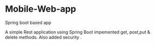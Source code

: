 # Mobile-Web-app
Spring boot based app

A simple Rest application using Spring Boot impemented get, post,put & delete methods.
Also added security .



